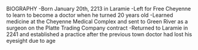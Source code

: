 BIOGRAPHY
-Born January 20th, 2213 in Laramie
-Left for Free Cheyenne to learn to become a doctor when he turned 20 years old
-Learned medicine at the Cheyenne Medical Complex and sent to Green River as a surgeon on the Platte Trading Company contract
-Returned to Laramie in 2241 and established a practice after the previous town doctor had lost his eyesight due to age